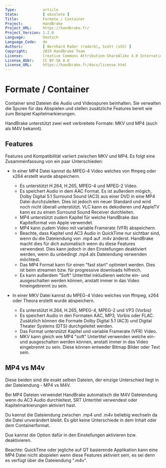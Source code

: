 ```yaml
---
Type:            article
State:           [ obsolete ]
Title:           Formate / Container
Project:         HandBrake
Project_URL:     https://handbrake.fr/
Project_Version: 1.2.0
Language:        Deutsch
Language_Code:   de
Authors:         [ Bernhard Rader (raderb), Scott (s55) ]
Copyright:       2019 HandBrake Team
License:         Creative Commons Attribution-ShareAlike 4.0 International
License_Abbr:    CC BY-SA 4.0
License_URL:     https://handbrake.fr/docs/license.html
---
```


Formate / Container
=============================
Container sind Dateien die Audio und Videospuren beinhalten. Sie verwalten die Spuren für das Abspielen und stellen zusätzliche Features bereit wie zum Beispiel Kapitelmarkierungen.

HandBrake unterstützt zwei weit verbreitete Formate: MKV und MP4 (auch als M4V bekannt).

## Features
Features und Kompatibilität variiert zwischen MKV und MP4. Es folgt eine Zusammenfassung von ein paar Unterschieden:

- In einer MP4 Datei kannst du MPEG-4 Video welches von ffmpeg oder x264 erstellt wurde abspeichern.
  - Es unterstützt H.264, H.265, MPEG-4 und MPEG-2 Video.
  - Es speichert Audio in dem AAC Format. Es ist außerdem mögich, Dolby Digital 5.1 Surround Sound (AC3) aus einer DVD in eine MP4 Datei durchzuleiten. Dies ist jedoch ein neuer Standard und wird noch nicht überall unterstützt. VLC kann es dekodieren und AppleTV kann es zu einem Surround Sound Receiver durchleiten.
  - MP4 unterstützt zudem Kapitel für welche HandBrake das Kapitelformat von Apple verwendet.
  - MP4 kann zudem Video mit variable Framerate (VFR) abspeichern.
  - Beachte, dass Kapitel und AC3 Audio in QuickTime nur sichtbar sind, wenn du die Dateiendung von .mp4 auf .m4v änderst. HandBrake macht dies für dich automatisch wenn du diese Features verwendest. Dies kann jedoch in den Einstellungen deaktiviert werden, wenn du unbedingt .mp4 als Dateiendung verwenden möchtest.
  - Das MP4 Format kann für einen "fast start" optimiert werden. Dies ist beim streamen bzw. für progressive downloads hilfreich.
  - Es kann außerdem "Soft" Untertitel inkludieren welche ein- und ausgeschalten werden können, anstatt immer in das Video hineingebrennt zu sein.

- In einer MKV Datei kannst du MPEG-4 Video welches von ffmpeg, x264 oder Theora erstellt wurde abspeichern.
  - Es unterstützt H.264, H.265, MPEG-4, MPEG-2 und VP3 (Vorbis)
  - Es speichert Audio in den Formaten AAC, MP3, Vorbis oder FLAC. Zusätzlich können die Formate Dolby Digital 5.1 (AC3) und Digital Theater Systems (DTS) durchgeleitet werden.
  - Das Format unterstützt Kapitel und variable Framerate (VFR) Video.
  - MKV kann gleich wie MP4 "soft" Untertitel verwenden welche ein- und ausgeschalten werden können, anstatt immer in das Video eingebrennt zu sein. Diese können entweder Bitmap Bilder oder Text sein.

## MP4 vs M4v

Diese beiden sind die exakt selben Dateien, der einzige Unterschied liegt in der Dateiendung - MP4 vs M4V.

Bei MP4 Dateien verwendet HandBrake automatisch die M4V Dateiendung wenn du AC3 Audio durchleitest, SRT Untertitel verwendest oder Kapitelmarkierungen aktiviert hast.

Du kannst die Dateiendung zwischen .mp4 und .m4v beliebig wechseln da die Datei unverändert bleibt. Es gibt keine Unterschiede in dem Inhalt oder dem Containerformat.

Due kannst die Option dafür in den Einstellungen aktivieren bzw. deaktivieren.

Beachte: QuickTime oder jegliche auf QT basierende Applikation kann eine MP4 Datei nicht abspielen wenn diese Features aktiviert sein, es sei denn es verfügt über die Dateiendung ".m4v".
